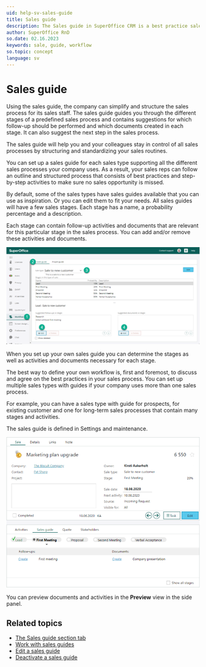 ```yaml
---
uid: help-sv-sales-guide
title: Sales guide
description: The Sales guide in SuperOffice CRM is a best practice sales process that will help you work in a structured and consistent way.
author: SuperOffice RnD
so.date: 02.16.2023
keywords: sale, guide, workflow
so.topic: concept
language: sv
---
```


# Sales guide

Using the sales guide, the company can simplify and structure the sales process for its sales staff. The sales guide guides you through the different stages of a predefined sales process and contains suggestions for which follow-up should be performed and which documents created in each stage. It can also suggest the next step in the sales process.

The sales guide will help you and your colleagues stay in control of all sales processes by structuring and standardizing your sales routines.

You can set up a sales guide for each sales type supporting all the different sales processes your company uses. As a result, your sales reps can follow an outline and structured process that consists of best practices and step-by-step activities to make sure no sales opportunity is missed.

By default, some of the sales types have sales guides available that you can use as inspiration. Or you can edit them to fit your needs. All sales guides will have a few sales stages. Each stage has a name, a probability percentage and a description.

Each stage can contain follow-up activities and documents that are relevant for this particular stage in the sales process. You can add and/or remove these activities and documents.

![Create a sales guide in five steps -screenshot][img2]

When you set up your own sales guide you can determine the stages as well as activities and documents necessary for each stage.

The best way to define your own workflow is, first and foremost, to discuss and agree on the best practices in your sales process. You can set up multiple sales types with guides if your company uses more than one sales process.

For example, you can have a sales type with guide for prospects, for existing customer and one for long-term sales processes that contain many stages and activities.

The sales guide is defined in Settings and maintenance.

![sales guide -screenshot][img1]

You can preview documents and activities in the **Preview** view in the side panel.

## Related topics

* [The Sales guide section tab][1]
* [Work with sales guides][2]
* [Edit a sales guide][3]
* [Deactivate a sales guide][4]

<!-- Referenced links -->
[1]: ../screen/sales-guide-tab.md
[2]: working-with-sales-guide.md
[3]: edit.md
[4]: deactivate.md

<!-- Referenced images -->
[img1]: media/sales-guide-first-meeting.bmp
[img2]: media/setup-sales-guide.png

